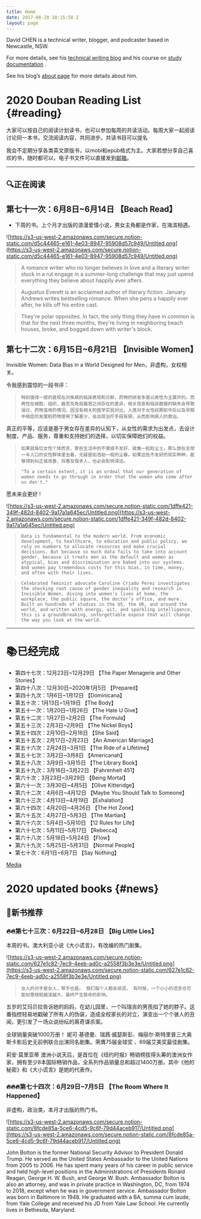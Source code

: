```yaml
---
title: Home
date: 2017-08-20 18:15:58 Z
layout: page
---
```


David CHEN is a technical writer, blogger, and podcaster based in Newcastle, NSW. 

For more details, see his [technical writing blog](https://davidnsw.github.io./) and his course on [study documentation](https://davidnsw.github.io/doc/mydoc_about.html) . 

See his blog’s [about page](https://davidnsw.github.io./about/) for more details about him.


# 2020 Douban Reading List {#reading}

大家可以按自己的阅读计划读书，也可以参加每周的共读活动。每周大家一起阅读讨论同一本书，交流阅读内容，共同进步。共读书目可以提名

我会不定期分享各类英文原版书，以mobi和epub格式为主。大家若想分享自己喜欢的书，随时都可以，电子书文件可以直接发到[邮箱](https://davidnsw.wufoo.com/forms/znwd9sl14eoi0e/)。

---

## 🔍正在阅读

## 第七十一次：6月8日~6月14日 【Beach Read】

- 下周的书。上个月才出版的浪漫爱情小说，男女主角都是作家，在海滨相遇。

![https://s3-us-west-2.amazonaws.com/secure.notion-static.com/d5c44465-e161-4e03-8947-95908d57c949/Untitled.png](https://s3-us-west-2.amazonaws.com/secure.notion-static.com/d5c44465-e161-4e03-8947-95908d57c949/Untitled.png)

> A romance writer who no longer believes in love and a literary writer stuck in a rut engage in a summer-long challenge that may just upend everything they believe about happily ever afters.

> Augustus Everett is an acclaimed author of literary fiction. January Andrews writes bestselling romance. When she pens a happily ever after, he kills off his entire cast.

> They're polar opposites. In fact, the only thing they have in common is that for the next three months, they're living in neighboring beach houses, broke, and bogged down with writer's block.

## 第七十二次：6月15日~6月21日 【Invisible Women】

Invisible Women: Data Bias in a World Designed for Men，非虚构，女权相关。

令我感到震惊的一段书评：

> `特别值得一提的是现在对疾病的临床表现和诊断，药物的研发多是以男性为主展开的。而两性在细胞、组织、器官及免疫器官之间存在的差异，相关信息和临床数据的缺失会导致误诊、药物滥用的情况。因没有相关的医学实验对比，人类对于女性经期前中后以及孕期中病症的发展和药物使用了解甚少，会出现治疗手段有限，从而影响病人的救治。`

真正的平等，应该是基于男女存在差异的认知下，从女性的需求为出发点，去设计制度、产品、服务，尊重和支持她们的选择，以切实保障她们的权益。

> `如果就每位女性个体而言，那些生活中的不便或不友好，就像一粒粒尘土，那么放在全球一半人口的女性群体里去看，无疑是如浩劫一般的尘暴。如果这些不友好的现实种种，能够得到纠正或改善，将惠及很多人，也必会影响深远。`

> `"To a certain extent, it is an ordeal that our generation of women needs to go through in order that the women who come after us don't."`

愿未来会更好 !

![https://s3-us-west-2.amazonaws.com/secure.notion-static.com/1dffe421-349f-482d-8402-9a17a1a645ec/Untitled.png](https://s3-us-west-2.amazonaws.com/secure.notion-static.com/1dffe421-349f-482d-8402-9a17a1a645ec/Untitled.png)

> `Data is fundamental to the modern world. From economic development, to healthcare, to education and public policy, we rely on numbers to allocate resources and make crucial decisions. But because so much data fails to take into account gender, because it treats men as the default and women as atypical, bias and discrimination are baked into our systems. And women pay tremendous costs for this bias, in time, money, and often with their lives.`

> `Celebrated feminist advocate Caroline Criado Perez investigates the shocking root cause of gender inequality and research in Invisible Women, diving into women’s lives at home, the workplace, the public square, the doctor’s office, and more. Built on hundreds of studies in the US, the UK, and around the world, and written with energy, wit, and sparkling intelligence, this is a groundbreaking, unforgettable exposé that will change the way you look at the world.`

---

# 📚已经完成

- 第四十七次：12月23日~12月29日 【The Paper Menagerie and Other Stories】
- 第四十八次：12月30日~2020年1月5日 【Prepared】
- 第四十九次：1月6日~1月12日 【Dominicana】
- 第五十次：1月13日~1月19日 【The Body】
- 第五十一次：1月20日~1月26日 【The Hate U Give】
- 第五十二次：1月27日~2月2日 【The Formula】
- 第五十三次：2月3日~2月9日 【The Nickel Boys】
- 第五十四次：2月10日~2月16日 【She Said】
- 第五十五次：2月17日~2月23日 【An American Marriage】
- 第五十六次：2月24日~3月1日 【The Ride of a Lifetime】
- 第五十七次：3月2日~3月8日 【Americanah】
- 第五十八次：3月9日~3月15日 【The Library Book】
- 第五十九次：3月16日~3月22日 【Fahrenheit 451】
- 第六十次：3月23日~3月29日 【Being Mortal】
- 第六十一次：3月30日~4月5日 【Olive Kitteridge】
- 第六十二次：4月6日~4月12日 【Maybe You Should Talk to Someone】
- 第六十三次：4月13日~4月19日 【Exhalation】
- 第六十四次：4月20日~4月26日 【The Hot Zone】
- 第六十五次：4月27日~5月3日 【The Martian】
- 第六十六次：5月4日~5月10日 【12 Rules for Life】
- 第六十七次：5月11日~5月17日 【Rebecca】
- 第六十八次：5月18日~5月24日 【Flow】
- 第六十九次：5月25日~5月31日 【Normal People】
- 第七十次：6月1日~6月7日 【Say Nothing】

[Media](https://www.notion.so/155ad06dd3624830a881df74d0de6928)

# 2020 updated books {#news}

## 📕新书推荐

### 🔥🔥第七十三次：6月22日~6月28日 【Big Little Lies】

本周的书。澳大利亚小说《大小谎言》，有改编的热门剧集。

![https://s3-us-west-2.amazonaws.com/secure.notion-static.com/627e1c82-7ec9-4eeb-ad0c-a2558f3b3e3e/Untitled.png](https://s3-us-west-2.amazonaws.com/secure.notion-static.com/627e1c82-7ec9-4eeb-ad0c-a2558f3b3e3e/Untitled.png)

> `女人的对手是女人，帮手也是。
我们每个人都会说谎。
有时候，一个小小的谎言也可能如雪球般越滚越大，最终产生致命的影响。`

五岁的艾玛贝拉告诉她的妈妈，在幼儿园里，一个叫瑞吉的男孩掐了她的脖子。这番指控轻易地戳破了所有人的伪装，造成全校家长的对立，演变出一个个骇人的丑闻，更引发了一场众说纷纭的离奇谋杀案。

全球销量突破1000万册！
妮可·基德曼、瑞茜·威瑟斯彭、梅丽尔·斯特里普三大奥斯卡影后史无前例联合出演同名剧集。荣膺75届金球奖 、69届艾美奖最佳剧集。

莉安·莫里亚蒂
澳洲小说天后，是首位在《纽约时报》畅销榜拔得头筹的澳洲女作家，拥有至少8本国际畅销作品，全系列作品销量总和超过1400万册。其中《他的秘密》和《大小谎言》是她的代表作。

### 🔥🔥🔥第七十四次：6月29日~7月5日 【The Room Where It Happened】

非虚构，政治类，本月才出版的热门书。

![https://s3-us-west-2.amazonaws.com/secure.notion-static.com/8fcde85a-5ce6-4cd5-9c6f-79d44aceb917/Untitled.png](https://s3-us-west-2.amazonaws.com/secure.notion-static.com/8fcde85a-5ce6-4cd5-9c6f-79d44aceb917/Untitled.png)

John Bolton is the former National Security Advisor to President Donald Trump. He served as the United States Ambassador to the United Nations from 2005 to 2006. He has spent many years of his career in public service and held high-level positions in the Administrations of Presidents Ronald Reagan, George H. W. Bush, and George W. Bush. Ambassador Bolton is also an attorney, and was in private practice in Washington, DC, from 1974 to 2018, except when he was in government service. Ambassador Bolton was born in Baltimore in 1948. He graduated with a BA, summa cum laude, from Yale College and received his JD from Yale Law School. He currently lives in Bethesda, Maryland.
